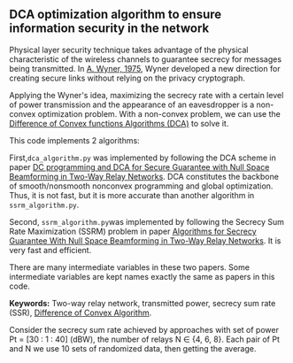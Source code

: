 ## DCA optimization algorithm to ensure information security in the network
Physical layer security technique takes advantage of the physical characteristic of the wireless channels to guarantee secrecy for messages being transmitted. In [A. Wyner, 1975](https://wiki.epfl.ch/edicpublic/documents/Candidacy%20exam/Wiretap_Wyner.pdf), Wyner developed a new direction for creating secure links without relying on the privacy cryptograph.

Applying the Wyner's idea, maximizing the secrecy rate with a certain level of power transmission and the appearance of an eavesdropper is a non-convex optimization problem. With a non-convex problem, we can use the [Difference of Convex functions Algorithms (DCA)](http://www.lita.univ-lorraine.fr/~lethi/index.php/dca.html) to solve it. 

This code implements 2 algorithms:

First,`dca_algorithm.py` was implemented by following the DCA scheme in paper [DC programming and DCA for Secure Guarantee with Null Space Beamforming in Two-Way Relay Networks](https://dl.acm.org/doi/10.1145/3316615.3316687). DCA constitutes the backbone of smooth/nonsmooth nonconvex programming and global optimization. Thus, it is not fast, but it is more accurate than another algorithm in `ssrm_algorithm.py`.

Second, `ssrm_algorithm.py`was implemented by following the Secrecy Sum Rate Maximization (SSRM) problem in paper [Algorithms for Secrecy Guarantee With Null Space Beamforming in Two-Way Relay Networks](https://ieeexplore.ieee.org/abstract/document/6730702). It is very fast and efficient.

There are many intermediate variables in these two papers. Some intermediate variables are kept names exactly the same as papers in this code. 

**Keywords:** Two-way relay network, transmitted power, secrecy sum rate (SSR), [Difference of Convex Algorithm](http://www.lita.univ-lorraine.fr/~lethi/index.php/en/dca.html).

Consider the secrecy sum rate achieved by approaches with set of power Pt = [30 : 1 : 40] (dBW), the number of relays N ∈ {4, 6, 8}. Each pair of Pt and N we use 10 sets of randomized data, then getting the average.
